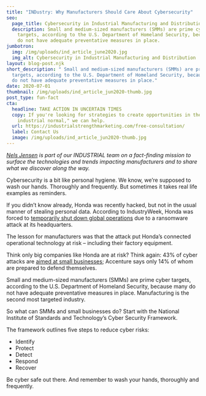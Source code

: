 ```yaml
---
title: "INDustry: Why Manufacturers Should Care About Cybersecurity"
seo:
  page_title: Cybersecurity in Industrial Manufacturing and Distribution
  description: Small and medium-sized manufacturers (SMMs) are prime cyber
    targets, according to the U.S. Department of Homeland Security, because many
    do not have adequate preventative measures in place.
jumbotron:
  img: /img/uploads/ind_article_june2020.jpg
  img_alt: Cybersecurity in Industrial Manufacturing and Distribution
layout: blog-post.njk
short_description: " Small and medium-sized manufacturers (SMMs) are prime cyber
  targets, according to the U.S. Department of Homeland Security, because many
  do not have adequate preventative measures in place."
date: 2020-07-01
thumbnail: /img/uploads/ind_article_jun2020-thumb.jpg
post_type: fun-fact
cta:
  headline: TAKE ACTION IN UNCERTAIN TIMES
  copy: If you're looking for strategies to create opportunities in the "new
    industrial normal," we can help.
  url: https://industrialstrengthmarketing.com/free-consultation/
  label: Contact Us
  image: /img/uploads/ind_article_jun2020-thumb.jpg
---
```

*[Nels Jensen](https://www.linkedin.com/in/nelsjensen/) is part of our INDUSTRIAL team on a fact-finding mission to surface the technologies and trends impacting manufacturers and to share what we discover along the way.*

Cybersecurity is a bit like personal hygiene. We know, we’re supposed to wash our hands. Thoroughly and frequently. But sometimes it takes real life examples as reminders.

If you didn’t know already, Honda was recently hacked, but not in the usual manner of stealing personal data. According to IndustryWeek, Honda was forced to [temporarily shut down global operations](https://www.industryweek.com/technology-and-iiot/article/21133664/attack-puts-brakes-on-production-activities?utm_source=IY+IW+Daily+Headlines+-+Afternoon&utm_medium=email&utm_campaign=CPS200608057&o_eid=8462A1852312C4S&rdx.ident%5Bpull%5D=omeda%7C8462A1852312C4S&oly_enc_id=8462A1852312C4S) due to a ransomware attack at its headquarters.

The lesson for manufacturers was that the attack put Honda’s connected operational technology at risk – including their factory equipment.

Think only big companies like Honda are at risk? Think again: 43% of cyber attacks are [aimed at small businesses](https://www.cnbc.com/2019/10/13/cyberattacks-cost-small-companies-200k-putting-many-out-of-business.html); Accenture says only 14% of whom are prepared to defend themselves.

Small and medium-sized manufacturers (SMMs) are prime cyber targets, according to the U.S. Department of Homeland Security, because many do not have adequate preventative measures in place. Manufacturing is the second most targeted industry.

So what can SMMs and small businesses do? Start with the National Institute of Standards and Technology’s Cyber Security Framework.

The framework outlines five steps to reduce cyber risks:

* Identify
* Protect
* Detect
* Respond
* Recover

Be cyber safe out there. And remember to wash your hands, thoroughly and frequently.